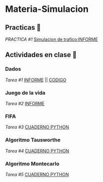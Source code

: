 # Materia-Simulacion

## Practicas 📌
_PRACTICA #1_ [Simulacion de trafico:INFORME](https://github.com/HelenCVM/Materia-Simulacion/blob/main/Entregable-SimulacionDeTrafico/informe.pdf) 

## Actividades en clase 📌
### Dados
_Tarea #1_ [INFORME](https://github.com/HelenCVM/Materia-Simulacion/blob/main/Entregable-Dados/FORMATO%20DE%20INFORME%20DE%20PRA%CC%81CTICA%20DE%20LABORATORIO%20(ESTUDIANTES).pdf)
|| [CODIGO](https://github.com/HelenCVM/Materia-Simulacion/blob/main/Entregable-Dados/Tarea_1%20(1).ipynb)

### Juego de la vida
_Tarea #2_ [INFORME](https://github.com/HelenCVM/Materia-Simulacion/blob/main/Entregable-JuegoDelaVida/juegodelavida.pdf) 

### FIFA
_Tarea #3_ [CUADERNO PYTHON](https://github.com/HelenCVM/Materia-Simulacion/blob/main/Entregable-Fifa/fifa.ipynb) 

### Algoritmo Tausworthe
_Tarea #4_ [CUADERNO PYTHON](https://github.com/HelenCVM/Materia-Simulacion/blob/main/Entregable-%20Tausworthe/Untitled13.ipynb)  

### Algoritmo Montecarlo
_Tarea #5_ [CUADERNO PYTHON](https://github.com/HelenCVM/Materia-Simulacion/blob/main/Entregable-MonteCarlo/MonteCarlo.ipynb)  
